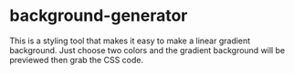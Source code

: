 # background-generator

This is a styling tool that makes it easy to make a linear gradient background. Just choose two colors and the gradient background will be previewed then grab the CSS code.
